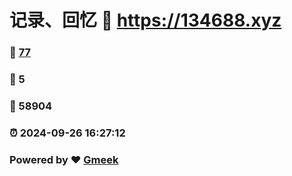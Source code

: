 # 记录、回忆 :link: https://134688.xyz 
### :page_facing_up: [77](https://134688.xyz/tag.html) 
### :speech_balloon: 5 
### :hibiscus: 58904 
### :alarm_clock: 2024-09-26 16:27:12 
### Powered by :heart: [Gmeek](https://github.com/Meekdai/Gmeek)
